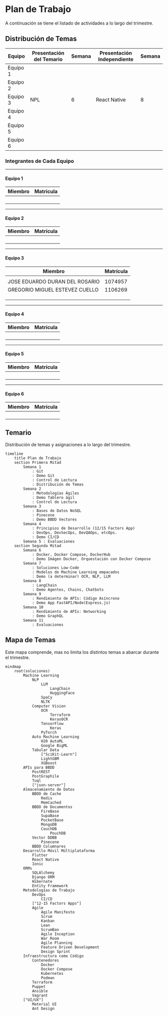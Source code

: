 # Plan de Trabajo

A continuación se tiene el listado de actividades a lo largo del trimestre.

## Distribución de Temas

| Equipo   | Presentación del Temario | Semana | Presentación Independiente | Semana |
| -------- | ------------------------ | ------ | -------------------------- | ------ |
| Equipo 1 |                          |        |                            |        |
| Equipo 2 |                          |        |                            |        |
| Equipo 3 | NPL                      | 6      | React Native               | 8      |
| Equipo 4 |                          |        |                            |        |
| Equipo 5 |                          |        |                            |        |
| Equipo 6 |                          |        |                            |        |

### Integrantes de Cada Equipo

---

#### Equipo 1

| Miembro | Matrícula |
| ------- | --------- |
|         |           |
|         |           |
|         |           |
|         |           |

---

#### Equipo 2

| Miembro | Matrícula |
| ------- | --------- |
|         |           |
|         |           |
|         |           |
|         |           |

---

#### Equipo 3

| Miembro                        | Matrícula |
| ------------------------------ | --------- |
|                                |           |
| JOSE EDUARDO DURAN DEL ROSARIO | 1074957   |
| GREGORIO MIGUEL ESTEVEZ CUELLO | 1106269   |
|                                |           |
|                                |           |
|                                |           |

---

#### Equipo 4

| Miembro | Matrícula |
| ------- | --------- |
|         |           |
|         |           |
|         |           |
|         |           |

---

#### Equipo 5

| Miembro | Matrícula |
| ------- | --------- |
|         |           |
|         |           |
|         |           |
|         |           |

---

#### Equipo 6

| Miembro | Matrícula |
| ------- | --------- |
|         |           |
|         |           |
|         |           |
|         |           |

## Temario

Distribución de temas y asignaciones a lo largo del trimestre.

```mermaid
timeline
    title Plan de Trabajo
    section Primera Mitad
        Semana 1
            : Git
            : Demo Git
            : Control de Lectura
            : Distribución de Temas
        Semana 2
            : Metodologías Ágiles
            : Demo Tablero ágil
            : Control de Lectura
        Semana 3
            : Bases de Datos NoSQL
            : Pinecone
            : Demo BBDD Vectores
        Semana 4
            : Principios de Desarrollo (12/15 Factors App)
            : DevOps, DevSecOps, DevQAOps, etcOps.
            : Demo CI/CD
        Semana 5 : Evaluaciones
    section Segunda Mitad
        Semana 6
            : Docker, Docker Compose, DockerHub
            : Demo Imágen Docker, Orquestación con Docker Compose
        Semana 7
            : Soluciones Low-Code
            : Modelos de Machine Learning empacados
            : Demo (a determinar) OCR, NLP, LLM
        Semana 8
            : LangChain
            : Demo Agentes, Chains, Chatbots
        Semana 9
            : Rendimiento de APIs: Código Asíncrono
            : Demo App FastAPI/Node(Express.js)
        Semana 10
            : Rendimiento de APIs: Networking
            : Demo GraphQL
        Semana 11
            : Evaluaciones
```

## Mapa de Temas

Este mapa comprende, mas no limita los distintos temas a abarcar durante el trimestre.

```mermaid
mindmap
    root(soluciones)
        Machine Learning
            NLP
                LLM
                    LangChain
                    HuggingFace
                SpaCy
                NLTK
            Computer Vision
                OCR
                    Terraform
                    KerasOCR
                TensorFlow
                    Keras
                PyTorch
            Auto Machine Learning
                H20 AutoML
                Google BigML
            Tabular Data
                ["SciKit-Learn"]
                LightGBM
                XGBoost
        APIs para BBDD
            PostREST
            PostGraphile
            Tuql
            ["json-server"]
        Almacenamiento de Datos
            BBDD de Cache
                Redis
                MemCached
            BBDD de Documentos
                FireBase
                SupaBase
                PocketBase
                MongoDB
                CouchDB
                    PouchDB
            Vector DDBB
                Pinecone
            BBDD Columnares
        Desarrollo Móvil Múltiplataforma
            Flutter
            React Native
            Ionic
        ORMs
            SQLAlchemy
            Django ORM
            Hibernate
            Entity Framework
        Metodologías de Trabajo
            DevOps
                CI/CD
            ["12-15 Factors Apps"]
            Agile
                Agile Manifesto
                Scrum
                Kanban
                Lean
                ScrumBan
                Agile Inception
                War Room
                Agile Planning
                Feature Driven Development
                Design Sprint
        Infraestructura como Código
            Contenedores
                Docker
                Docker Compose
                Kubernetes
                Podman
            Terraform
            Puppet
            Ansible
            Vagrant
        ["UI/UX"]
            Material UI
            Ant Design
```
